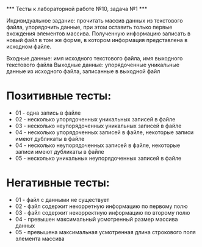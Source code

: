 *** Тесты к лабораторной работе №10, задача №1 ***

Индивидуальное задание: прочитать массив данных из текстового файла, упорядочить данные, при этом оставить только первые 
вхождения элементов массива. Полученную информацию записать в новый файл в том же форме, в котором информация представлена
в исходном файле.

Входные данные: имя исходного текстового файла, имя выходного текстового файла
Выходные данные: упорядоченные уникальные данные из исходного файла, записанные в выходной файл

# Позитивные тесты:
* 01 - одна запись в файле
* 02 - несколько упорядоченных уникальных записей в файле
* 03 - несколько неупорядоченных уникальных записей в файле
* 04 - несколько упорядоченных записей в файле, некоторые записи имеют дубликаты в файле
* 04 - несколько неупорядоченных записей в файле, некоторые записи имеют дубликаты в файле 
* 05 - несколько уникальных неупорядоченных записей в файле

# Негативные тесты:

* 01 - файл с данными не существует
* 02 - файл содержит некорретную информацию по первому полю
* 03 - файл содержит некорректную информацию по второму полю
* 04 - превышен максимальный усмотренный размер массива данных
* 05 - превышена максимальная усмотренная длина строкового поля элемента массива